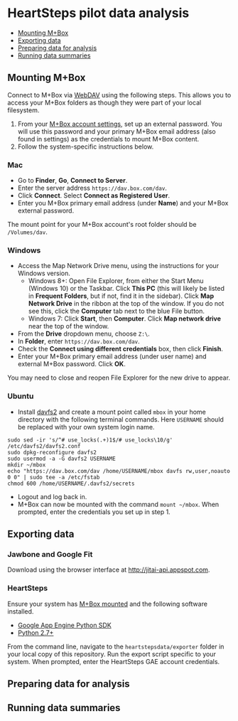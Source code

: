 # HeartSteps pilot data analysis

- [Mounting M+Box](#mouting-mbox)
- [Exporting data](#exporting-data)
- [Preparing data for analysis](#preparing-data-for-analysis)
- [Running data summaries](#running-data-summaries)

## Mounting M+Box

Connect to M+Box via [WebDAV](http://community.box.com/t5/Managing-Your-Content/Does-Box-support-WebDAV/ta-p/310) using the following steps. This allows you to access your M+Box folders as though they were part of your local filesystem.

1. From your [M+Box account settings](https://umich.app.box.com/settings/account), set up an external password. You will use this password and your primary M+Box email address (also found in settings) as the credentials to mount M+Box content.
2. Follow the system-specific instructions below.

### Mac

- Go to **Finder**, **Go**, **Connect to Server**.
- Enter the server address `https://dav.box.com/dav`.
- Click **Connect**. Select **Connect as Registered User**.
- Enter you M+Box primary email address (under **Name**) and your M+Box external password.

The mount point for your M+Box account's root folder should be `/Volumes/dav`.

### Windows

- Access the Map Network Drive menu, using the instructions for your Windows version.
  - Windows 8+: Open File Explorer, from either the Start Menu (Windows 10) or the Taskbar. Click **This PC** (this will likely be listed in **Frequent Folders**, but if not, find it in the sidebar). Click **Map Network Drive** in the ribbon at the top of the window. If you do not see this, click the **Computer** tab next to the blue File button.
  - Windows 7: Click **Start**, then **Computer**. Click **Map network drive** near the top of the window.
- From the **Drive** dropdown menu, choose `Z:\`.
- In **Folder**, enter `https://dav.box.com/dav`.
- Check the **Connect using different credentials** box, then click **Finish**.
- Enter your M+Box primary email address (under user name) and external M+Box password. Click **OK**.

You may need to close and reopen File Explorer for the new drive to appear.

### Ubuntu

- Install [davfs2](http://savannah.nongnu.org/projects/davfs2) and create a mount point called `mbox` in your home directory with the following terminal commands. Here `USERNAME` should be replaced with your own system login name.
```shell
sudo sed -ir 's/^# use_locks(.+)1$/# use_locks\10/g' /etc/davfs2/davfs2.conf
sudo dpkg-reconfigure davfs2
sudo usermod -a -G davfs2 USERNAME
mkdir ~/mbox
echo "https://dav.box.com/dav /home/USERNAME/mbox davfs rw,user,noauto 0 0" | sudo tee -a /etc/fstab
chmod 600 /home/USERNAME/.davfs2/secrets
```
- Logout and log back in.
- M+Box can now be mounted with the command `mount ~/mbox`. When prompted, enter the credentials you set up in step 1.

## Exporting data

### Jawbone and Google Fit

Download using the browser interface at <http://jitai-api.appspot.com>.

### HeartSteps

Ensure your system has [M+Box mounted](#mounting-mbox) and the following software installed.

- [Google App Engine Python SDK](https://cloud.google.com/appengine/downloads)
- [Python 2.7+](https://www.python.org/downloads/)

From the command line, navigate to the `heartstepsdata/exporter` folder in your local copy of this repository. Run the export script specific to your system. When prompted, enter the HeartSteps GAE account credentials.

## Preparing data for analysis

## Running data summaries
